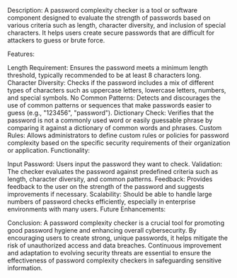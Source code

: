 Description:
A password complexity checker is a tool or software component designed to evaluate the strength of passwords based on various criteria such as length, character diversity, and inclusion of special characters. It helps users create secure passwords that are difficult for attackers to guess or brute force.

Features:

Length Requirement: Ensures the password meets a minimum length threshold, typically recommended to be at least 8 characters long.
Character Diversity: Checks if the password includes a mix of different types of characters such as uppercase letters, lowercase letters, numbers, and special symbols.
No Common Patterns: Detects and discourages the use of common patterns or sequences that make passwords easier to guess (e.g., "123456", "password").
Dictionary Check: Verifies that the password is not a commonly used word or easily guessable phrase by comparing it against a dictionary of common words and phrases.
Custom Rules: Allows administrators to define custom rules or policies for password complexity based on the specific security requirements of their organization or application.
Functionality:

Input Password: Users input the password they want to check.
Validation: The checker evaluates the password against predefined criteria such as length, character diversity, and common patterns.
Feedback: Provides feedback to the user on the strength of the password and suggests improvements if necessary.
Scalability: Should be able to handle large numbers of password checks efficiently, especially in enterprise environments with many users.
Future Enhancements:

Conclusion:
A password complexity checker is a crucial tool for promoting good password hygiene and enhancing overall cybersecurity. By encouraging users to create strong, unique passwords, it helps mitigate the risk of unauthorized access and data breaches. Continuous improvement and adaptation to evolving security threats are essential to ensure the effectiveness of password complexity checkers in safeguarding sensitive information.






